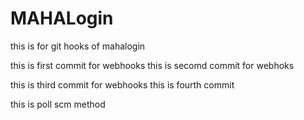 # MAHALogin
this is for git hooks  of mahalogin

this is first commit for webhooks
this is secomd commit for webhoks

this is third commit for webhooks
this is fourth commit 

this is poll scm method

